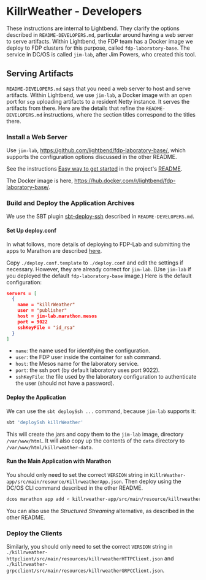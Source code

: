 # KillrWeather - Developers

These instructions are internal to Lightbend. They clarify the options described in `README-DEVELOPERS.md`, particular around having a web server to serve artifacts. Within Lightbend, the FDP team has a Docker image we deploy to FDP clusters for this purpose, called `fdp-laboratory-base`. The service in DC/OS is called `jim-lab`, after Jim Powers, who created this tool.

## Serving Artifacts

`README-DEVELOPERS.md` says that you need a web server to host and serve artifacts. Within Lightbend, we use `jim-lab`, a Docker image with an open port for `scp` uploading artifacts to a resident Netty instance. It  serves the artifacts from there. Here are the details that refine the `README-DEVELOPERS.md` instructions, where the section titles correspond to the titles there.

### Install a Web Server

Use `jim-lab`, https://github.com/lightbend/fdp-laboratory-base/, which supports the configuration options discussed in the other README.

See the instructions [Easy way to get started](https://github.com/lightbend/fdp-laboratory-base/blob/master/README.md#easy-way-to-get-started) in the project's [README](https://github.com/lightbend/fdp-laboratory-base/blob/master/README.md).

The Docker image is here, https://hub.docker.com/r/lightbend/fdp-laboratory-base/.

### Build and Deploy the Application Archives

We use the SBT plugin [sbt-deploy-ssh](https://github.com/shmishleniy/sbt-deploy-ssh) described in  `README-DEVELOPERS.md`.

#### Set Up deploy.conf

In what follows, more details of deploying to FDP-Lab and submitting the apps to Marathon are described [here](https://docs.google.com/document/d/1eMG8I4z6mQ0C4Llg1VHnpV7isnVAtnk-pOkDo8tIubI/edit#heading=h.izl4k6rmh4c0).

Copy `./deploy.conf.template` to `./deploy.conf` and edit the settings if necessary. However, they are already correct for `jim-lab`. (Use `jim-lab` if you deployed the default `fdp-laboratory-base` image.) Here is the default configuration:

```json
servers = [
  {
    name = "killrWeather"
    user = "publisher"
    host = jim-lab.marathon.mesos
    port = 9022
    sshKeyFile = "id_rsa"
  }
]
```

* `name`: the name used for identifying the configuration.
* `user`: the FDP user inside the container for ssh command.
* `host`: the Mesos name for the laboratory service.
* `port`: the ssh port (by default laboratory uses port 9022).
* `sshKeyFile`: the file used by the laboratory configuration to authenticate the user (should not have a password).

#### Deploy the Application

We can use the `sbt deploySsh ...` command, because `jim-lab` supports it:

```bash
sbt 'deploySsh killrWeather'
```

This will create the jars and copy them to the `jim-lab` image, directory `/var/www/html`. It will also copy up the contents of the `data` directory to `/var/www/html/killrweather-data`.

#### Run the Main Application with Marathon

You should only need to set the correct `VERSION` string in `KillrWeather-app/src/main/resource/KillrweatherApp.json`. Then deploy using the DC/OS CLI command described in the other README.

```bash
dcos marathon app add < killrweather-app/src/main/resource/killrweatherApp.json
```

You can also use the _Structured Streaming_ alternative, as described in the other README.

### Deploy the Clients

Similarly, you should only need to set the correct `VERSION` string in `./killrweather-httpclient/src/main/resources/killrweatherHTTPClient.json` and `./killrweather-grpcclient/src/main/resources/killrweatherGRPCClient.json`.
```

